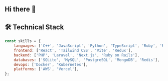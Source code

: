 ## Hi there 👋

<!--
**pankrashin/pankrashin** is a ✨ _special_ ✨ repository because its `README.md` (this file) appears on your GitHub profile.

Here are some ideas to get you started:

- 🔭 I’m currently working on ...
- 🌱 I’m currently learning ...
- 👯 I’m looking to collaborate on ...
- 🤔 I’m looking for help with ...
- 💬 Ask me about ...
- 📫 How to reach me: ...
- 😄 Pronouns: ...
- ⚡ Fun fact: ...
-->

## 🛠️ Technical Stack
```javascript
const skills = {
    languages: ['C++', 'JavaScript', 'Python', 'TypeScript', 'Ruby', 'Rust', 'Swift', 'Go'],
    frontend: ['React', 'Tailwind CSS', 'Vite', 'Redux'],
    backend: ['PHP', 'Laravel', 'Next.js', 'Ruby on Rails'],
    databases: ['SQLite', 'MySQL', 'PostgreSQL', 'MongoDB', 'Redis'],
    devops: ['Docker', 'Kubernetes'],
    platforms: ['AWS', 'Vercel'],
};
```
